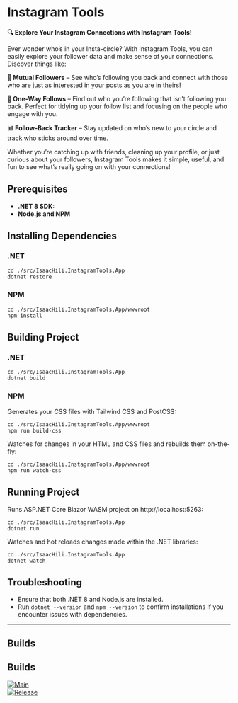 # Instagram Tools

**🔍 Explore Your Instagram Connections with Instagram Tools!**

Ever wonder who’s in your Insta-circle? With Instagram Tools, you can easily explore your follower data and make sense of your connections. Discover things like:

**👥 Mutual Followers** – See who’s following you back and connect with those who are just as interested in your posts as you are in theirs!

**🤔 One-Way Follows** – Find out who you’re following that isn’t following you back. Perfect for tidying up your follow list and focusing on the people who engage with you.

**📊 Follow-Back Tracker** – Stay updated on who’s new to your circle and track who sticks around over time.

Whether you’re catching up with friends, cleaning up your profile, or just curious about your followers, Instagram Tools makes it simple, useful, and fun to see what’s really going on with your connections!

## Prerequisites

* **.NET 8 SDK:**
* **Node.js and NPM**

## Installing Dependencies

### .NET

~~~
cd ./src/IsaacHili.InstagramTools.App
dotnet restore
~~~

### NPM

~~~
cd ./src/IsaacHili.InstagramTools.App/wwwroot
npm install
~~~

## Building Project

### .NET

~~~
cd ./src/IsaacHili.InstagramTools.App
dotnet build
~~~

### NPM

Generates your CSS files with Tailwind CSS and PostCSS:
~~~
cd ./src/IsaacHili.InstagramTools.App/wwwroot
npm run build-css
~~~

Watches for changes in your HTML and CSS files and rebuilds them on-the-fly:
~~~
cd ./src/IsaacHili.InstagramTools.App/wwwroot
npm run watch-css
~~~

## Running Project

Runs ASP.NET Core Blazor WASM project on http://localhost:5263:
~~~
cd ./src/IsaacHili.InstagramTools.App
dotnet run
~~~

Watches and hot reloads changes made within the .NET libraries:
~~~
cd ./src/IsaacHili.InstagramTools.App
dotnet watch
~~~

## Troubleshooting

* Ensure that both .NET 8 and Node.js are installed.
* Run `dotnet --version` and `npm --version` to confirm installations if you encounter issues with dependencies.

---
## Builds

## Builds
[![Main](https://github.com/isaachili/instagram-tools/actions/workflows/publish-main.yaml/badge.svg)](https://github.com/isaachili/instagram-tools/actions/workflows/publish-main.yaml)  
[![Release](https://github.com/isaachili/instagram-tools/actions/workflows/publish-releases.yaml/badge.svg)](https://github.com/isaachili/instagram-tools/actions/workflows/publish-releases.yaml)
